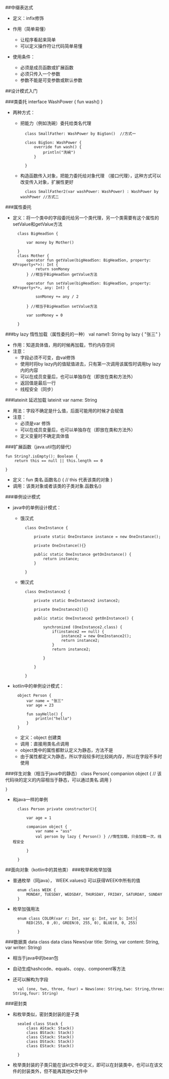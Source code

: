 ##中缀表达式 
* 定义：infix修饰
* 作用（简单易懂）
	* 让程序看起来简单
	* 可以定义操作符让代码简单易懂

* 使用条件：
	* 必须是成员函数或扩展函数
	* 必须只传入一个参数
	* 参数不能是可变参数或默认参数


##设计模式入门

###类委托
	interface WashPower {
		fun wash()
	}
	
* 两种方式：
	* 把能力（例如洗碗）委托给类名代理
		
			class SmallFather: WashPower by BigSon()  //方式一

			class BigSon: WashPower {
				override fun wash() {
					println("洗碗")
				}

			}

	* 构造函数传入对象，把能力委托给对象代理 （接口代理），这种方式可以改变传入对象，扩展性更好

			class SmallFather2(var washPower: WashPower) : WashPower by washPower //方式二


###属性委托
* 定义：将一个类中的字段委托给另一个类代理，另一个类需要有这个属性的setValue和getValue方法 

		class BigHeadSon {
		
		    var money by Mother()
		    
		}
		class Mother {
		    operator fun getValue(bigHeadSon: BigHeadSon, property: KProperty<*>): Int {
		        return sonMoney
		    } //相当于BigHeadSon getValue方法
		
		    operator fun setValue(bigHeadSon: BigHeadSon, property: KProperty<*>, any: Int) {
		
		        sonMoney += any / 2
		
		    } //相当于BigHeadSon setValue方法
		    
		    var sonMoney = 0
				
		}

###by lazy 惰性加载（属性委托的一种）
	val name1: String by lazy { "张三" }

* 作用：知道具体值，用的时候再加载，节约内存空间
* 注意：
	* 字段必须不可变，由val修饰
	* 使用时将by lazy内的值赋值进去，只有第一次调用该属性时调用by lazy内的内容
	* 可以在成员变量后，也可以单独存在（即放在类和方法外）
	* 返回值是最后一行
	* 线程安全（同步）

###lateinit 延迟加载
	lateinit var name: String 
* 用法：字段不确定是什么值，后面可能用的时候才会赋值
* 注意：
	* 必须是var 修饰
	* 可以在成员变量后，也可以单独存在（即放在类和方法外）
	* 定义变量时不确定具体值


###扩展函数（java.util包的替代）

	fun String?.isEmpty(): Boolean {
	    return this == null || this.length == 0
	
	}

* 定义：fun 类名.函数名() {  //  this 代表该类的对象 }
* 调用：该类对象或者该类的子类对象.函数名() 


###单例设计模式
* java中的单例设计模式：
	* 饿汉式
	
			class OneInstance {
	
			    private static OneInstance instance = new OneInstance();
			
			    private OneInstance(){}
			
			    public static OneInstance getOnInstance() {
			        return instance;
			    }
				
			}	

	* 懒汉式


			class OneInstance2 {
	
			    private static OneInstance2 instance2;
			
			    private OneInstance2(){}
			
			    public static OneInstance2 getOnInstance() {
			
			        synchronized (OneInstance2.class) {
			            if(instance2 == null) {
			                instance2 = new OneInstance2();
			                return instance2;
			            }
			            return instance2;
			
			        }
	
	    		}

			}



* kotlin中的单例设计模式：

		object Person {
		    var name = "张三"
		    var age = 23
			
			fun sayHello() {
				println("hello")
			}	  
		}

	* 定义：object 创建类
	* 调用：直接用类名点调用
	* object类中的属性都默认定义为静态，方法不是
	* 由于属性都定义为静态，所以字段较多时比较耗内存，所以在字段不多时使用


###伴生对象（相当于java中的静态）
	class Person{ 
		companion object { // 该代码块的定义的内容相当于静态，可以通过类名.调用 }
	
	}

* 和java一样的单例

		class Person private constructor(){
	
		    var age = 1
		
		    companion object {
		        var name = "ass"
		        val person by lazy { Person() } //惰性加载，只会加载一次，线程安全
		
		    }
	
		}

##面向对象（kotlin中的其他类）
###枚举和枚举加强
* 普通枚举（同java）， WEEK.values() 可以获得WEEK中所有的值

		enum class WEEK {
	    	MONDAY, TUESDAY, WEDSDAY, THURSDAY, FRIDAY, SATURDAY, SUNDAY
		}
	
* 枚举加强用法

		enum class COLOR(var r: Int, var g: Int, var b: Int){ 
			RED(255, 0 ,0), GREEN(0, 255, 0), BLUE(0, 0, 255)
			
		}


###数据类 data class 
	data class News(var title: String, var content: String, var writer: String)

* 相当于java中的bean包
* 自动生成hashcode、equals、copy、component等方法
* 还可以解构为字段 

		val (one, two, three, four) = News(one: String,two: String,three: String,four: String)


###密封类
* 和枚举类似，密封类封装的是子类

		sealed class Stack {
		    class AStack: Stack()
		    class BStack: Stack()
		    class CStack: Stack()
		    class DStack: Stack()
		    class EStack: Stack()
		
		}

* 枚举类封装的子类只能在该kt文件中定义，即可以在封装类中，也可以在该文件的封装类外，但不能再其他kt文件中